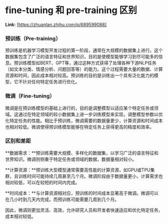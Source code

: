 # fine-tuning 和 pre-training 区别



 **Link:** [https://zhuanlan.zhihu.com/p/689599088]

### 预训练（Pre-training）  

预训练是机器学习模型开发过程的第一阶段，通常在大规模的数据集上进行。这个数据集包含了广泛的语言特征和世界知识，目的是使模型能够学习到尽可能多的信息。预训练模型如BERT、GPT等，通过这种方式获得了处理各种下游NLP任务（如文本分类、情感分析、问题回答等）的能力。这个过程需要大量的数据、计算资源和时间，因此成本相对较高。预训练的目的是训练出一个具有泛化能力的模型，它不针对任何特定任务进行优化。

### 微调（Fine-tuning）  

微调是在预训练模型的基础上进行的，目的是调整模型以适应某个特定任务或领域。这通过在特定领域的较小数据集上进一步训练模型来实现，调整模型参数以优化特定任务的性能。相比于预训练，微调需要的数据量更少，计算资源和时间成本也相对较低。微调使得预训练模型能够在特定任务上获得更高的精度和效率。

### 区别和差距  

**数据需求：**预训练需要大规模、多样化的数据集，以学习广泛的语言特征和世界知识。微调则侧重于特定任务或领域的数据，数据量相对较小。

**计算资源：**预训练大型模型通常需要高性能的计算资源，如GPU或TPU集群，且训练时间可能持续几周甚至几个月。微调阶段由于数据量更小，计算需求也相对较低，可以在较短的时间内完成。

**时间成本：**与计算资源相对应，预训练的时间成本显著高于微调。微调可以在几小时到几天内完成，而预训练可能需要几周到几个月。

因此，微调则更加灵活、高效，允许研究人员和开发者快速适应和优化特定任务，成本相对较低。


